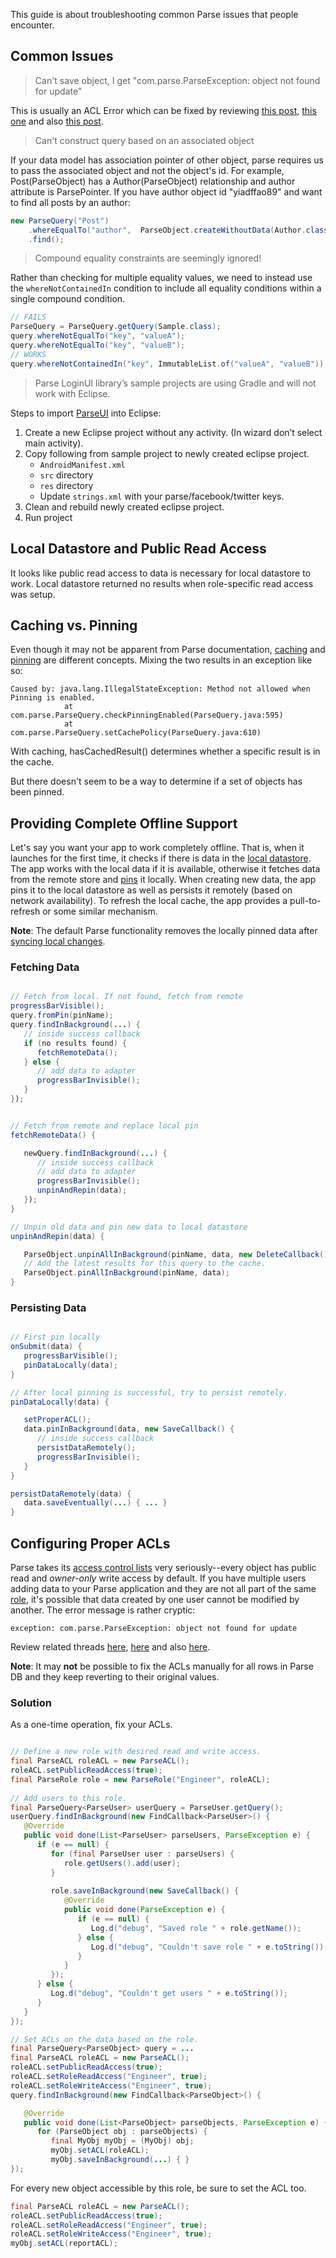 This guide is about troubleshooting common Parse issues that people encounter.

## Common Issues 

> Can't save object, I get "com.parse.ParseException: object not found for update"

This is usually an ACL Error which can be fixed by reviewing [this post](https://parse.com/questions/comparseparseexception-object-not-found-for-update-error-when-the-object-exists), [this one](https://www.parse.com/questions/android-object-not-found-for-update) and also [this post](https://parse.com/questions/how-to-update-objects-in-android).

> Can't construct query based on an associated object

If your data model has association pointer of other object, parse requires us to pass the associated object and not the object's id. For example,  Post(ParseObject) has a Author(ParseObject) relationship and author attribute is ParsePointer. If you have author object id "yiadffao89" and want to find all posts by an author:

```java
new ParseQuery("Post")
    .whereEqualTo("author",  ParseObject.createWithoutData(Author.class, "yiadffao89 "))
    .find();
```

> Compound equality constraints are seemingly ignored!

Rather than checking for multiple equality values, we need to instead use the `whereNotContainedIn` condition to include all equality conditions within a single compound condition.

```java
// FAILS
ParseQuery = ParseQuery.getQuery(Sample.class);
query.whereNotEqualTo("key", "valueA");
query.whereNotEqualTo("key", "valueB");
// WORKS
query.whereNotContainedIn("key", ImmutableList.of("valueA", "valueB"));
```

> Parse LoginUI library’s sample projects are using Gradle and will not work with Eclipse.

Steps to import [ParseUI](https://github.com/ParsePlatform/ParseUI-Android) into Eclipse:

1. Create a new Eclipse project without any activity. (In wizard don’t select main activity).
2. Copy following from sample project to newly created eclipse project.
   * `AndroidManifest.xml`
   * `src` directory
   * `res` directory
   * Update `strings.xml` with your parse/facebook/twitter keys.
3. Clean and rebuild newly created eclipse project.
4. Run project

## Local Datastore and Public Read Access

It looks like public read access to data is necessary for local datastore to work. Local datastore returned no results when role-specific read access was setup.

## Caching vs. Pinning

Even though it may not be apparent from Parse documentation, [caching](https://parse.com/docs/android_guide#queries-caching) and [pinning](https://parse.com/docs/android_guide#localdatastore-pin) are different concepts. Mixing the two results in an exception like so:

```
Caused by: java.lang.IllegalStateException: Method not allowed when Pinning is enabled.
            at com.parse.ParseQuery.checkPinningEnabled(ParseQuery.java:595)
            at com.parse.ParseQuery.setCachePolicy(ParseQuery.java:610)
```

With caching, hasCachedResult() determines whether a specific result is in the cache.

But there doesn't seem to be a way to determine if a set of objects has been pinned. 


## Providing Complete Offline Support

Let's say you want your app to work completely offline. That is, when it launches for the first time, it checks if there is data in the [local datastore](https://parse.com/docs/android_guide#localdatastore). The app works with the local data if it is available, otherwise it fetches data from the remote store and [pins](https://parse.com/docs/android_guide#localdatastore-pin) it locally. When creating new data, the app pins it to the local datastore as well as persists it remotely (based on network availability). To refresh the local cache, the app provides a pull-to-refresh or some similar mechanism.

**Note**: The default Parse functionality removes the locally pinned data after [syncing local changes](https://parse.com/docs/android_guide#localdatastore-saving). 

### Fetching Data 

```java

// Fetch from local. If not found, fetch from remote
progressBarVisible();
query.fromPin(pinName);
query.findInBackground(...) {
   // inside success callback
   if (no results found) {
      fetchRemoteData();
   } else {
      // add data to adapter
      progressBarInvisible();
   }
});


// Fetch from remote and replace local pin
fetchRemoteData() {

   newQuery.findInBackground(...) {
      // inside success callback
      // add data to adapter
      progressBarInvisible();
      unpinAndRepin(data);
   });
}

// Unpin old data and pin new data to local datastore
unpinAndRepin(data) {

   ParseObject.unpinAllInBackground(pinName, data, new DeleteCallback() { ... });
   // Add the latest results for this query to the cache.
   ParseObject.pinAllInBackground(pinName, data);
}
```

### Persisting Data

```java

// First pin locally
onSubmit(data) {
   progressBarVisible();
   pinDataLocally(data);
}

// After local pinning is successful, try to persist remotely.
pinDataLocally(data) {

   setProperACL();
   data.pinInBackground(data, new SaveCallback() {
      // inside success callback
      persistDataRemotely();
      progressBarInvisible();
   }
}

persistDataRemotely(data) {
   data.saveEventually(...) { ... }
}
```

## Configuring Proper ACLs

Parse takes its [access control lists](https://parse.com/docs/android_guide#users-acls) very seriously--every object has public read and _owner-only_ write access by default. If you have multiple users adding data to your Parse application and they are not all part of the same [role](https://parse.com/docs/android_guide#roles), it's possible that data created by one user cannot be modified by another. The error message is rather cryptic:

```
exception: com.parse.ParseException: object not found for update
```

Review related threads [here](https://parse.com/questions/comparseparseexception-object-not-found-for-update-error-when-the-object-exists), [here](https://www.parse.com/questions/android-object-not-found-for-update) and also [here](https://parse.com/questions/how-to-update-objects-in-android).

**Note**: It may **not** be possible to fix the ACLs manually for all rows in Parse DB and they keep reverting to their original values.

### Solution

As a one-time operation, fix your ACLs.

```java

// Define a new role with desired read and write access.
final ParseACL roleACL = new ParseACL();
roleACL.setPublicReadAccess(true);
final ParseRole role = new ParseRole("Engineer", roleACL);
 
// Add users to this role.
final ParseQuery<ParseUser> userQuery = ParseUser.getQuery();
userQuery.findInBackground(new FindCallback<ParseUser>() {
   @Override
   public void done(List<ParseUser> parseUsers, ParseException e) {
      if (e == null) {
         for (final ParseUser user : parseUsers) {
            role.getUsers().add(user);
         }
 
         role.saveInBackground(new SaveCallback() {
            @Override
            public void done(ParseException e) {
               if (e == null) {
                  Log.d("debug", "Saved role " + role.getName());
               } else {
                  Log.d("debug", "Couldn't save role " + e.toString());
               }
            }
         });
      } else {
         Log.d("debug", "Couldn't get users " + e.toString());
      }
   }
});
```

```java
// Set ACLs on the data based on the role.
final ParseQuery<ParseObject> query = ...
final ParseACL roleACL = new ParseACL();
roleACL.setPublicReadAccess(true);
roleACL.setRoleReadAccess("Engineer", true);
roleACL.setRoleWriteAccess("Engineer", true);
query.findInBackground(new FindCallback<ParseObject>() {

   @Override
   public void done(List<ParseObject> parseObjects, ParseException e) {
      for (ParseObject obj : parseObjects) {
         final MyObj myObj = (MyObj) obj;
         myObj.setACL(roleACL);
         myObj.saveInBackground(...) { }
});
```

For every new object accessible by this role, be sure to set the ACL too.

```java
final ParseACL roleACL = new ParseACL();
roleACL.setPublicReadAccess(true);
roleACL.setRoleReadAccess("Engineer", true);
roleACL.setRoleWriteAccess("Engineer", true);
myObj.setACL(reportACL);
```